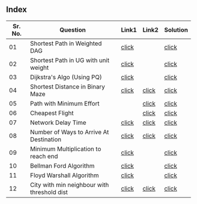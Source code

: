 ## Index 

Sr. No. | Question|Link1 | Link2 | Solution
---|---|---|---|---
01 | Shortest Path in Weighted DAG | [click](https://practice.geeksforgeeks.org/problems/shortest-path-in-undirected-graph/1?utm_source=youtube&utm_medium=collab_striver_ytdescription&utm_campaign=direct-acyclic-graph) | | [click](./Solutions/ShortestPathForAcyclicGraph.java)
02 | Shortest Path in UG with unit weight | [click](https://practice.geeksforgeeks.org/problems/shortest-path-in-undirected-graph-having-unit-distance/1?utm_source=youtube&utm_medium=collab_striver_ytdescription&utm_campaign=shortest-path-in-undirected-graph-having-unit-distance) || [click](./Solutions/ShortestPathInUGWithUnitWeight.java)
03 | Dijkstra's Algo (Using PQ) | [click](https://practice.geeksforgeeks.org/problems/implementing-dijkstra-set-1-adjacency-matrix/1) || [click](./Solutions/Dijkstra'sAlgoUsingPQ.java)
04 | Shortest Distance in Binary Maze | [click](https://practice.geeksforgeeks.org/problems/shortest-path-in-a-binary-maze-1655453161/1?utm_source=youtube&utm_medium=collab_striver_ytdescription&utm_campaign=shortest-path-in-a-binary-maze) | [click](https://leetcode.com/problems/shortest-path-in-binary-matrix/) | [click](./Solutions/ShortestDistanceInBinaryMaze.java)
05 | Path with Minimum Effort | |[click](https://leetcode.com/problems/path-with-minimum-effort/)  | [click](./Solutions/PathWithMinimumEffort.java)
06 | Cheapest Flight | | [click](https://leetcode.com/problems/cheapest-flights-within-k-stops/) | [click](./Solutions/)
07 | Network Delay Time | [click](https://practice.geeksforgeeks.org/problems/alex-travelling/1?utm_source=youtube&utm_medium=collab_striver_ytdescription&utm_campaign=alex-travelling) | [click](https://leetcode.com/problems/network-delay-time/) | [click](./Solutions/NetworkDelayTime.java)
08 | Number of Ways to Arrive At Destination | [click](https://practice.geeksforgeeks.org/problems/number-of-ways-to-arrive-at-destination/1) | [click](https://leetcode.com/problems/number-of-ways-to-arrive-at-destination/) | [click](./Solutions/NumberOfWaysToArriveAtDestination.java)
09 | Minimum Multiplication to reach end | [click](https://practice.geeksforgeeks.org/problems/minimum-multiplications-to-reach-end/1) || [click](./Solutions/MinimumMultiplicationToReachEnd.java)
10 | Bellman Ford Algorithm| [click](https://practice.geeksforgeeks.org/problems/distance-from-the-source-bellman-ford-algorithm/1) | | [click](./Solutions/BellmanFord.java)
11 | Floyd Warshall Algorithm | [click](https://practice.geeksforgeeks.org/problems/implementing-floyd-warshall2042/1)| | [click](./Solutions/FlyodWarshall.java)
12 | City with min neighbour with threshold dist | [click](https://practice.geeksforgeeks.org/problems/city-with-the-smallest-number-of-neighbors-at-a-threshold-distance/0) | [click](https://leetcode.com/problems/find-the-city-with-the-smallest-number-of-neighbors-at-a-threshold-distance/) | [click](./Solutions/CityWithMinNeighbourWithThresholdDist.java)